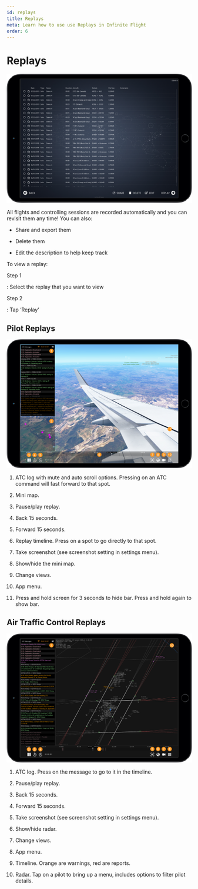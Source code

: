```yaml
---
id: replays
title: Replays
meta: Learn how to use use Replays in Infinite Flight
order: 6
---
```


# Replays

 ![Replay page](_images/manual/frames/replay-page.png)

All flights and controlling sessions are recorded automatically and you can revisit them any time! You can also:



- Share and export them

  

- Delete them

  

- Edit the description to help keep track

 

To view a replay:



Step 1

: Select the replay that you want to view

 

Step 2

: Tap ‘Replay’

 

## Pilot Replays



 ![Pilot Replay page](_images/manual/frames/replay-pilot.png)



1. ATC log with mute and auto scroll options. Pressing on an ATC command will fast forward to that spot.

   

2. Mini map.

   

3.  Pause/play replay.

   

4. Back 15 seconds.

   

5. Forward 15 seconds.

   

6. Replay timeline. Press on a spot to go directly to that spot.

   

7.  Take screenshot (see screenshot setting in settings menu).

   

8. Show/hide the mini map.

   

9. Change views.

   

10. App menu.

    

11. Press and hold screen for 3 seconds to hide bar. Press and hold again to show bar.

 

## Air Traffic Control Replays



 ![ATC Replay page](_images/manual/frames/replay-atc.png)



1. ATC log. Press on the message to go to it in the timeline.

   

2. Pause/play replay.

   

3. Back 15 seconds.

   

4. Forward 15 seconds.

   

5. Take screenshot (see screenshot setting in settings menu).

   

6. Show/hide radar.

   

7. Change views.

   

8. App menu.

   

9. Timeline. Orange are warnings, red are reports.

   

10. Radar. Tap on a pilot to bring up a menu, includes options to filter pilot details.